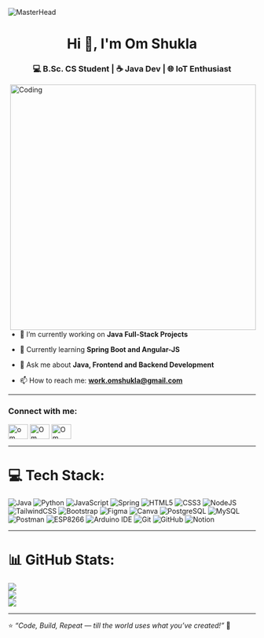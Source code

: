 ![MasterHead](https://i.ibb.co/6R69Ftvw/This-pin-is-all-about-coding.gif)

<h1 align="center">Hi 👋, I'm Om Shukla</h1>
<h3 align="center">💻 B.Sc. CS Student | ☕ Java Dev | 🌐 IoT Enthusiast</h3>

<img align="right" alt="Coding" width="500" src="https://i.ibb.co/sdHc43sf/Coding-Pixel-Jeff.gif">

- 🔭 I’m currently working on **Java Full-Stack Projects**

- 🌱 Currently learning **Spring Boot and Angular-JS**

- 💬 Ask me about **Java, Frontend and Backend Development**

- 📫 How to reach me: **work.omshukla@gmail.com**

---

<h3 align="left">Connect with me:</h3>
<p align="left">
<a href="https://x.com/Om_Shukla_03" target="blank"><img align="center" src="https://raw.githubusercontent.com/rahuldkjain/github-profile-readme-generator/master/src/images/icons/Social/twitter.svg" alt="om shukla" height="30" width="40" /></a>
<a href="https://linkedin.com/in/omshukla2005" target="blank"><img align="center" src="https://raw.githubusercontent.com/rahuldkjain/github-profile-readme-generator/master/src/images/icons/Social/linked-in-alt.svg" alt="Om Shukla" height="30" width="40" /></a>
<a href="https://github.com/omshukla03" target="blank"><img align="center" src="https://raw.githubusercontent.com/rahuldkjain/github-profile-readme-generator/master/src/images/icons/Social/github.svg" alt="Om Shukla" height="30" width="40" /></a>
</p>

---

# 💻 Tech Stack:

![Java](https://img.shields.io/badge/Java-%23ED8B00.svg?style=for-the-badge&logo=openjdk&logoColor=white)  ![Python](https://img.shields.io/badge/Python-3776AB?style=for-the-badge&logo=python&logoColor=white) ![JavaScript](https://img.shields.io/badge/javascript-%23323330.svg?style=for-the-badge&logo=javascript&logoColor=%23F7DF1E)  ![Spring](https://img.shields.io/badge/Spring-6DB33F.svg?style=for-the-badge&logo=spring&logoColor=white) ![HTML5](https://img.shields.io/badge/html5-%23E34F26.svg?style=for-the-badge&logo=html5&logoColor=white)  ![CSS3](https://img.shields.io/badge/css3-%231572B6.svg?style=for-the-badge&logo=css3&logoColor=white)  ![NodeJS](https://img.shields.io/badge/node.js-6DA55F?style=for-the-badge&logo=node.js&logoColor=white)  ![TailwindCSS](https://img.shields.io/badge/tailwindcss-%2338B2AC.svg?style=for-the-badge&logo=tailwind-css&logoColor=white)  ![Bootstrap](https://img.shields.io/badge/bootstrap-%238511FA.svg?style=for-the-badge&logo=bootstrap&logoColor=white)  ![Figma](https://img.shields.io/badge/figma-%23F24E1E.svg?style=for-the-badge&logo=figma&logoColor=white)  ![Canva](https://img.shields.io/badge/Canva-%2300C4CC.svg?style=for-the-badge&logo=Canva&logoColor=white)  ![PostgreSQL](https://img.shields.io/badge/PostgreSQL-336791?style=for-the-badge&logo=postgresql&logoColor=white)  ![MySQL](https://img.shields.io/badge/MySQL-00000F?style=for-the-badge&logo=mysql&logoColor=white)  ![Postman](https://img.shields.io/badge/Postman-FF6C37?style=for-the-badge&logo=postman&logoColor=white)  ![ESP8266](https://img.shields.io/badge/ESP8266-000000?style=for-the-badge&logo=espressif&logoColor=white)  ![Arduino IDE](https://img.shields.io/badge/Arduino_IDE-00979D?style=for-the-badge&logo=arduino&logoColor=white)  ![Git](https://img.shields.io/badge/git-%23F05033.svg?style=for-the-badge&logo=git&logoColor=white)  ![GitHub](https://img.shields.io/badge/github-%23121011.svg?style=for-the-badge&logo=github&logoColor=white)  ![Notion](https://img.shields.io/badge/Notion-%23000000.svg?style=for-the-badge&logo=notion&logoColor=white)

---

# 📊 GitHub Stats:

![](https://github-readme-stats.vercel.app/api?username=omshukla03&theme=radical&hide_border=false&include_all_commits=false&count_private=false)<br/>
![](https://github-readme-streak-stats.herokuapp.com/?user=omshukla03&theme=radical&hide_border=false)<br/>
![](https://github-readme-stats.vercel.app/api/top-langs/?username=omshukla03&theme=radical&hide_border=false&layout=compact)

---

⭐ _“Code, Build, Repeat — till the world uses what you’ve created!”_ 🚀
